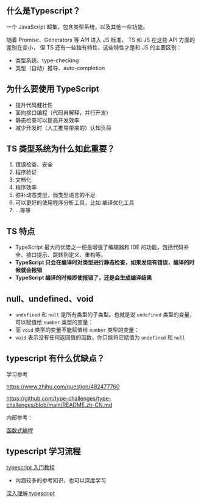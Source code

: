 ## 什么是Typescript？

一个 JavaScript 超集，包含类型系统，以及其他一些功能。

随着 Promise、Generators 等 API 进入 JS 标准，
TS 和 JS 在这些 API 方面的差别在变小，
但 TS 还有一些独有特性，这些特性才是和 JS 的主要区别：

- 类型系统、type-checking
- 类型（自动）推导、auto-completion

## 为什么要使用 TypeScript

- 提升代码健壮性
- 面向接口编程（代码自解释，并行开发）
- 静态检查可以提高开发效率
- 减少开发时（人工推导带来的）认知负荷

## TS 类型系统为什么如此重要？

1. 错误检查、安全
2. 程序验证
3. 文档化
4. 程序效率
5. 弥补动态类型，弱类型语言的不足
6. 可以更好的使用程序分析工具，比如 编译优化工具
7. ...等等

## TS 特点

- TypeScript 最大的优势之一便是增强了编辑器和 IDE 的功能，包括代码补全、接口提示、跳转到定义、重构等。
-  **TypeScript 只会在编译时对类型进行静态检查，如果发现有错误，编译的时候就会报错**
-  **TypeScript 编译的时候即使报错了，还是会生成编译结果**

## null、undefined、void

- `undefined` 和 `null` 是所有类型的子类型。也就是说 `undefined` 类型的变量，可以赋值给 `number` 类型的变量：
- 而 `void` 类型的变量不能赋值给 `number` 类型的变量：
- `void` 表示没有任何返回值的函数，你只能将它赋值为 `undefined` 和 `null`

## typescript 有什么优缺点？

学习参考

https://www.zhihu.com/question/482477760

https://github.com/type-challenges/type-challenges/blob/main/README.zh-CN.md

内部参考：

[函数式编程](https://llh911001.gitbooks.io/mostly-adequate-guide-chinese/content/)

## typescript 学习流程

[typescript 入门教程](https://ts.xcatliu.com/)

- 内涵较多的参考知识，也可以深度学习

[深入理解 typescript](https://jkchao.github.io/typescript-book-chinese/)